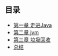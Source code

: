 ## 目录

- [第一章 走进Java](https://github.com/wangwangla/qiuzhao/blob/master/jvm/%E6%B7%B1%E5%85%A5%E7%90%86%E8%A7%A3java%E8%99%9A%E6%8B%9F%E6%9C%BA/%E7%AC%AC%E4%B8%80%E7%AB%A0%20%E8%B5%B0%E8%BF%9BJava/%E8%B5%B0%E8%BF%9BJava.md)
- [第二章 jvm](https://github.com/wangwangla/qiuzhao/blob/master/jvm/%E6%B7%B1%E5%85%A5%E7%90%86%E8%A7%A3java%E8%99%9A%E6%8B%9F%E6%9C%BA/%E7%AC%AC%E4%BA%8C%E7%AB%A0%20jvm/java%E5%86%85%E5%AD%98%E5%8C%BA%E5%9F%9F%E4%B8%8E%E5%86%85%E5%AD%98%E6%BA%A2%E5%87%BA%E5%BC%82%E5%B8%B8.md)
- [第三章 垃圾回收](https://github.com/wangwangla/qiuzhao/blob/master/jvm/%E6%B7%B1%E5%85%A5%E7%90%86%E8%A7%A3java%E8%99%9A%E6%8B%9F%E6%9C%BA/%E7%AC%AC%E4%B8%89%E7%AB%A0%20%E5%9E%83%E5%9C%BE%E5%9B%9E%E6%94%B6/%E5%9E%83%E5%9C%BE%E5%9B%9E%E6%94%B6%E4%B8%8E%E5%86%85%E5%AD%98%E5%88%86%E9%85%8D.md)
- [总结](https://github.com/wangwangla/qiuzhao/blob/master/jvm/%E6%B7%B1%E5%85%A5%E7%90%86%E8%A7%A3java%E8%99%9A%E6%8B%9F%E6%9C%BA/%E6%80%BB%E7%BB%93.md)


